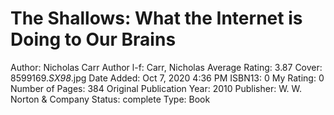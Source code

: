 # The Shallows: What the Internet is Doing to Our Brains

Author: Nicholas Carr
Author l-f: Carr, Nicholas
Average Rating: 3.87
Cover: 8599169._SX98_.jpg
Date Added: Oct 7, 2020 4:36 PM
ISBN13: 0
My Rating: 0
Number of Pages: 384
Original Publication Year: 2010
Publisher: W. W. Norton & Company
Status: complete
Type: Book